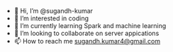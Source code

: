 - 👋 Hi, I’m @sugandh-kumar
- 👀 I’m interested in coding
- 🌱 I’m currently learning Spark and machine learning
- 💞️ I’m looking to collaborate on server appications
- 📫 How to reach me sugandh.kumar4@gmail.com

<!---
sugandh-kumar/sugandh-kumar is a ✨ special ✨ repository because its `README.md` (this file) appears on your GitHub profile.
You can click the Preview link to take a look at your changes.
--->
